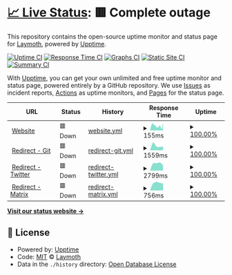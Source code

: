 # [📈 Live Status](https://laymoth.dev/status): <!--live status--> **🟥 Complete outage**

This repository contains the open-source uptime monitor and status page for [Laymoth](laymoth.dev), powered by [Upptime](https://github.com/upptime/upptime).

[![Uptime CI](https://github.com/laymoth/status/workflows/Uptime%20CI/badge.svg)](https://github.com/laymoth/status/actions?query=workflow%3A%22Uptime+CI%22)
[![Response Time CI](https://github.com/laymoth/status/workflows/Response%20Time%20CI/badge.svg)](https://github.com/laymoth/status/actions?query=workflow%3A%22Response+Time+CI%22)
[![Graphs CI](https://github.com/laymoth/status/workflows/Graphs%20CI/badge.svg)](https://github.com/laymoth/status/actions?query=workflow%3A%22Graphs+CI%22)
[![Static Site CI](https://github.com/laymoth/status/workflows/Static%20Site%20CI/badge.svg)](https://github.com/laymoth/status/actions?query=workflow%3A%22Static+Site+CI%22)
[![Summary CI](https://github.com/laymoth/status/workflows/Summary%20CI/badge.svg)](https://github.com/laymoth/status/actions?query=workflow%3A%22Summary+CI%22)

With [Upptime](https://upptime.js.org), you can get your own unlimited and free uptime monitor and status page, powered entirely by a GitHub repository. We use [Issues](https://github.com/laymoth/status/issues) as incident reports, [Actions](https://github.com/laymoth/status/actions) as uptime monitors, and [Pages](https://status.laymoth.dev) for the status page.

<!--start: status pages-->
<!-- This summary is generated by Upptime (https://github.com/upptime/upptime) -->
<!-- Do not edit this manually, your changes will be overwritten -->
<!-- prettier-ignore -->
| URL | Status | History | Response Time | Uptime |
| --- | ------ | ------- | ------------- | ------ |
| <img alt="" src="https://favicons.githubusercontent.com/laymoth.dev" height="13"> [Website](https://laymoth.dev) | 🟥 Down | [website.yml](https://github.com/laymoth/status/commits/HEAD/history/website.yml) | <details><summary><img alt="Response time graph" src="./graphs/website/response-time-week.png" height="20"> 155ms</summary><br><a href="https://laymoth.github.io/status/history/website"><img alt="Response time 158" src="https://img.shields.io/endpoint?url=https%3A%2F%2Fraw.githubusercontent.com%2Flaymoth%2Fstatus%2FHEAD%2Fapi%2Fwebsite%2Fresponse-time.json"></a><br><a href="https://laymoth.github.io/status/history/website"><img alt="24-hour response time 142" src="https://img.shields.io/endpoint?url=https%3A%2F%2Fraw.githubusercontent.com%2Flaymoth%2Fstatus%2FHEAD%2Fapi%2Fwebsite%2Fresponse-time-day.json"></a><br><a href="https://laymoth.github.io/status/history/website"><img alt="7-day response time 155" src="https://img.shields.io/endpoint?url=https%3A%2F%2Fraw.githubusercontent.com%2Flaymoth%2Fstatus%2FHEAD%2Fapi%2Fwebsite%2Fresponse-time-week.json"></a><br><a href="https://laymoth.github.io/status/history/website"><img alt="30-day response time 158" src="https://img.shields.io/endpoint?url=https%3A%2F%2Fraw.githubusercontent.com%2Flaymoth%2Fstatus%2FHEAD%2Fapi%2Fwebsite%2Fresponse-time-month.json"></a><br><a href="https://laymoth.github.io/status/history/website"><img alt="1-year response time 158" src="https://img.shields.io/endpoint?url=https%3A%2F%2Fraw.githubusercontent.com%2Flaymoth%2Fstatus%2FHEAD%2Fapi%2Fwebsite%2Fresponse-time-year.json"></a></details> | <details><summary><a href="https://laymoth.github.io/status/history/website">100.00%</a></summary><a href="https://laymoth.github.io/status/history/website"><img alt="All-time uptime 100.00%" src="https://img.shields.io/endpoint?url=https%3A%2F%2Fraw.githubusercontent.com%2Flaymoth%2Fstatus%2FHEAD%2Fapi%2Fwebsite%2Fuptime.json"></a><br><a href="https://laymoth.github.io/status/history/website"><img alt="24-hour uptime 100.00%" src="https://img.shields.io/endpoint?url=https%3A%2F%2Fraw.githubusercontent.com%2Flaymoth%2Fstatus%2FHEAD%2Fapi%2Fwebsite%2Fuptime-day.json"></a><br><a href="https://laymoth.github.io/status/history/website"><img alt="7-day uptime 100.00%" src="https://img.shields.io/endpoint?url=https%3A%2F%2Fraw.githubusercontent.com%2Flaymoth%2Fstatus%2FHEAD%2Fapi%2Fwebsite%2Fuptime-week.json"></a><br><a href="https://laymoth.github.io/status/history/website"><img alt="30-day uptime 100.00%" src="https://img.shields.io/endpoint?url=https%3A%2F%2Fraw.githubusercontent.com%2Flaymoth%2Fstatus%2FHEAD%2Fapi%2Fwebsite%2Fuptime-month.json"></a><br><a href="https://laymoth.github.io/status/history/website"><img alt="1-year uptime 100.00%" src="https://img.shields.io/endpoint?url=https%3A%2F%2Fraw.githubusercontent.com%2Flaymoth%2Fstatus%2FHEAD%2Fapi%2Fwebsite%2Fuptime-year.json"></a></details>
| <img alt="" src="https://favicons.githubusercontent.com/git.laymoth.dev" height="13"> [Redirect - Git](https://git.laymoth.dev) | 🟥 Down | [redirect-git.yml](https://github.com/laymoth/status/commits/HEAD/history/redirect-git.yml) | <details><summary><img alt="Response time graph" src="./graphs/redirect-git/response-time-week.png" height="20"> 1559ms</summary><br><a href="https://laymoth.github.io/status/history/redirect-git"><img alt="Response time 1559" src="https://img.shields.io/endpoint?url=https%3A%2F%2Fraw.githubusercontent.com%2Flaymoth%2Fstatus%2FHEAD%2Fapi%2Fredirect-git%2Fresponse-time.json"></a><br><a href="https://laymoth.github.io/status/history/redirect-git"><img alt="24-hour response time 1559" src="https://img.shields.io/endpoint?url=https%3A%2F%2Fraw.githubusercontent.com%2Flaymoth%2Fstatus%2FHEAD%2Fapi%2Fredirect-git%2Fresponse-time-day.json"></a><br><a href="https://laymoth.github.io/status/history/redirect-git"><img alt="7-day response time 1559" src="https://img.shields.io/endpoint?url=https%3A%2F%2Fraw.githubusercontent.com%2Flaymoth%2Fstatus%2FHEAD%2Fapi%2Fredirect-git%2Fresponse-time-week.json"></a><br><a href="https://laymoth.github.io/status/history/redirect-git"><img alt="30-day response time 1559" src="https://img.shields.io/endpoint?url=https%3A%2F%2Fraw.githubusercontent.com%2Flaymoth%2Fstatus%2FHEAD%2Fapi%2Fredirect-git%2Fresponse-time-month.json"></a><br><a href="https://laymoth.github.io/status/history/redirect-git"><img alt="1-year response time 1559" src="https://img.shields.io/endpoint?url=https%3A%2F%2Fraw.githubusercontent.com%2Flaymoth%2Fstatus%2FHEAD%2Fapi%2Fredirect-git%2Fresponse-time-year.json"></a></details> | <details><summary><a href="https://laymoth.github.io/status/history/redirect-git">100.00%</a></summary><a href="https://laymoth.github.io/status/history/redirect-git"><img alt="All-time uptime 100.00%" src="https://img.shields.io/endpoint?url=https%3A%2F%2Fraw.githubusercontent.com%2Flaymoth%2Fstatus%2FHEAD%2Fapi%2Fredirect-git%2Fuptime.json"></a><br><a href="https://laymoth.github.io/status/history/redirect-git"><img alt="24-hour uptime 100.00%" src="https://img.shields.io/endpoint?url=https%3A%2F%2Fraw.githubusercontent.com%2Flaymoth%2Fstatus%2FHEAD%2Fapi%2Fredirect-git%2Fuptime-day.json"></a><br><a href="https://laymoth.github.io/status/history/redirect-git"><img alt="7-day uptime 100.00%" src="https://img.shields.io/endpoint?url=https%3A%2F%2Fraw.githubusercontent.com%2Flaymoth%2Fstatus%2FHEAD%2Fapi%2Fredirect-git%2Fuptime-week.json"></a><br><a href="https://laymoth.github.io/status/history/redirect-git"><img alt="30-day uptime 100.00%" src="https://img.shields.io/endpoint?url=https%3A%2F%2Fraw.githubusercontent.com%2Flaymoth%2Fstatus%2FHEAD%2Fapi%2Fredirect-git%2Fuptime-month.json"></a><br><a href="https://laymoth.github.io/status/history/redirect-git"><img alt="1-year uptime 100.00%" src="https://img.shields.io/endpoint?url=https%3A%2F%2Fraw.githubusercontent.com%2Flaymoth%2Fstatus%2FHEAD%2Fapi%2Fredirect-git%2Fuptime-year.json"></a></details>
| <img alt="" src="https://favicons.githubusercontent.com/tw.laymoth.dev" height="13"> [Redirect - Twitter](https://tw.laymoth.dev) | 🟥 Down | [redirect-twitter.yml](https://github.com/laymoth/status/commits/HEAD/history/redirect-twitter.yml) | <details><summary><img alt="Response time graph" src="./graphs/redirect-twitter/response-time-week.png" height="20"> 2799ms</summary><br><a href="https://laymoth.github.io/status/history/redirect-twitter"><img alt="Response time 2799" src="https://img.shields.io/endpoint?url=https%3A%2F%2Fraw.githubusercontent.com%2Flaymoth%2Fstatus%2FHEAD%2Fapi%2Fredirect-twitter%2Fresponse-time.json"></a><br><a href="https://laymoth.github.io/status/history/redirect-twitter"><img alt="24-hour response time 2799" src="https://img.shields.io/endpoint?url=https%3A%2F%2Fraw.githubusercontent.com%2Flaymoth%2Fstatus%2FHEAD%2Fapi%2Fredirect-twitter%2Fresponse-time-day.json"></a><br><a href="https://laymoth.github.io/status/history/redirect-twitter"><img alt="7-day response time 2799" src="https://img.shields.io/endpoint?url=https%3A%2F%2Fraw.githubusercontent.com%2Flaymoth%2Fstatus%2FHEAD%2Fapi%2Fredirect-twitter%2Fresponse-time-week.json"></a><br><a href="https://laymoth.github.io/status/history/redirect-twitter"><img alt="30-day response time 2799" src="https://img.shields.io/endpoint?url=https%3A%2F%2Fraw.githubusercontent.com%2Flaymoth%2Fstatus%2FHEAD%2Fapi%2Fredirect-twitter%2Fresponse-time-month.json"></a><br><a href="https://laymoth.github.io/status/history/redirect-twitter"><img alt="1-year response time 2799" src="https://img.shields.io/endpoint?url=https%3A%2F%2Fraw.githubusercontent.com%2Flaymoth%2Fstatus%2FHEAD%2Fapi%2Fredirect-twitter%2Fresponse-time-year.json"></a></details> | <details><summary><a href="https://laymoth.github.io/status/history/redirect-twitter">100.00%</a></summary><a href="https://laymoth.github.io/status/history/redirect-twitter"><img alt="All-time uptime 100.00%" src="https://img.shields.io/endpoint?url=https%3A%2F%2Fraw.githubusercontent.com%2Flaymoth%2Fstatus%2FHEAD%2Fapi%2Fredirect-twitter%2Fuptime.json"></a><br><a href="https://laymoth.github.io/status/history/redirect-twitter"><img alt="24-hour uptime 100.00%" src="https://img.shields.io/endpoint?url=https%3A%2F%2Fraw.githubusercontent.com%2Flaymoth%2Fstatus%2FHEAD%2Fapi%2Fredirect-twitter%2Fuptime-day.json"></a><br><a href="https://laymoth.github.io/status/history/redirect-twitter"><img alt="7-day uptime 100.00%" src="https://img.shields.io/endpoint?url=https%3A%2F%2Fraw.githubusercontent.com%2Flaymoth%2Fstatus%2FHEAD%2Fapi%2Fredirect-twitter%2Fuptime-week.json"></a><br><a href="https://laymoth.github.io/status/history/redirect-twitter"><img alt="30-day uptime 100.00%" src="https://img.shields.io/endpoint?url=https%3A%2F%2Fraw.githubusercontent.com%2Flaymoth%2Fstatus%2FHEAD%2Fapi%2Fredirect-twitter%2Fuptime-month.json"></a><br><a href="https://laymoth.github.io/status/history/redirect-twitter"><img alt="1-year uptime 100.00%" src="https://img.shields.io/endpoint?url=https%3A%2F%2Fraw.githubusercontent.com%2Flaymoth%2Fstatus%2FHEAD%2Fapi%2Fredirect-twitter%2Fuptime-year.json"></a></details>
| <img alt="" src="https://favicons.githubusercontent.com/matrix.laymoth.dev" height="13"> [Redirect - Matrix](https://matrix.laymoth.dev) | 🟥 Down | [redirect-matrix.yml](https://github.com/laymoth/status/commits/HEAD/history/redirect-matrix.yml) | <details><summary><img alt="Response time graph" src="./graphs/redirect-matrix/response-time-week.png" height="20"> 756ms</summary><br><a href="https://laymoth.github.io/status/history/redirect-matrix"><img alt="Response time 756" src="https://img.shields.io/endpoint?url=https%3A%2F%2Fraw.githubusercontent.com%2Flaymoth%2Fstatus%2FHEAD%2Fapi%2Fredirect-matrix%2Fresponse-time.json"></a><br><a href="https://laymoth.github.io/status/history/redirect-matrix"><img alt="24-hour response time 756" src="https://img.shields.io/endpoint?url=https%3A%2F%2Fraw.githubusercontent.com%2Flaymoth%2Fstatus%2FHEAD%2Fapi%2Fredirect-matrix%2Fresponse-time-day.json"></a><br><a href="https://laymoth.github.io/status/history/redirect-matrix"><img alt="7-day response time 756" src="https://img.shields.io/endpoint?url=https%3A%2F%2Fraw.githubusercontent.com%2Flaymoth%2Fstatus%2FHEAD%2Fapi%2Fredirect-matrix%2Fresponse-time-week.json"></a><br><a href="https://laymoth.github.io/status/history/redirect-matrix"><img alt="30-day response time 756" src="https://img.shields.io/endpoint?url=https%3A%2F%2Fraw.githubusercontent.com%2Flaymoth%2Fstatus%2FHEAD%2Fapi%2Fredirect-matrix%2Fresponse-time-month.json"></a><br><a href="https://laymoth.github.io/status/history/redirect-matrix"><img alt="1-year response time 756" src="https://img.shields.io/endpoint?url=https%3A%2F%2Fraw.githubusercontent.com%2Flaymoth%2Fstatus%2FHEAD%2Fapi%2Fredirect-matrix%2Fresponse-time-year.json"></a></details> | <details><summary><a href="https://laymoth.github.io/status/history/redirect-matrix">100.00%</a></summary><a href="https://laymoth.github.io/status/history/redirect-matrix"><img alt="All-time uptime 100.00%" src="https://img.shields.io/endpoint?url=https%3A%2F%2Fraw.githubusercontent.com%2Flaymoth%2Fstatus%2FHEAD%2Fapi%2Fredirect-matrix%2Fuptime.json"></a><br><a href="https://laymoth.github.io/status/history/redirect-matrix"><img alt="24-hour uptime 100.00%" src="https://img.shields.io/endpoint?url=https%3A%2F%2Fraw.githubusercontent.com%2Flaymoth%2Fstatus%2FHEAD%2Fapi%2Fredirect-matrix%2Fuptime-day.json"></a><br><a href="https://laymoth.github.io/status/history/redirect-matrix"><img alt="7-day uptime 100.00%" src="https://img.shields.io/endpoint?url=https%3A%2F%2Fraw.githubusercontent.com%2Flaymoth%2Fstatus%2FHEAD%2Fapi%2Fredirect-matrix%2Fuptime-week.json"></a><br><a href="https://laymoth.github.io/status/history/redirect-matrix"><img alt="30-day uptime 100.00%" src="https://img.shields.io/endpoint?url=https%3A%2F%2Fraw.githubusercontent.com%2Flaymoth%2Fstatus%2FHEAD%2Fapi%2Fredirect-matrix%2Fuptime-month.json"></a><br><a href="https://laymoth.github.io/status/history/redirect-matrix"><img alt="1-year uptime 100.00%" src="https://img.shields.io/endpoint?url=https%3A%2F%2Fraw.githubusercontent.com%2Flaymoth%2Fstatus%2FHEAD%2Fapi%2Fredirect-matrix%2Fuptime-year.json"></a></details>

<!--end: status pages-->

[**Visit our status website →**](https://laymoth.dev/status)

## 📄 License

- Powered by: [Upptime](https://github.com/upptime/upptime)
- Code: [MIT](./LICENSE) © [Laymoth](laymoth.dev)
- Data in the `./history` directory: [Open Database License](https://opendatacommons.org/licenses/odbl/1-0/)
